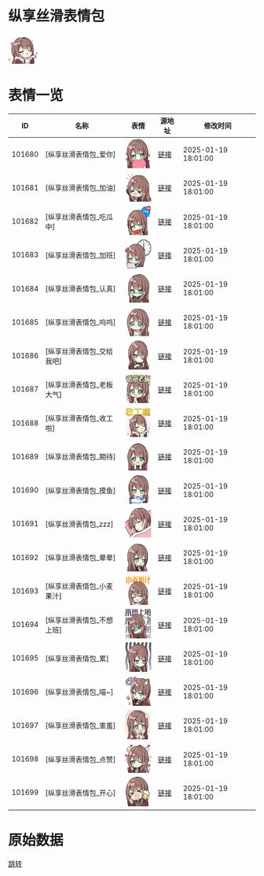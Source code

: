 # 纵享丝滑表情包

<img src="./cover.png" height="60" alt="cover" />

# 表情一览

|ID|名称|表情|源地址|修改时间|
|----|----|----|----|----|
|101680|[纵享丝滑表情包_爱你]|<img src="./pic/101680_%5B纵享丝滑表情包_爱你%5D.png" height="60" alt="爱你"/>|[链接](https://i0.hdslb.com/bfs/garb/ca622014cb77877fb42e05ffa63479d836504bb5.png)|2025-01-19 18:01:00|
|101681|[纵享丝滑表情包_加油]|<img src="./pic/101681_%5B纵享丝滑表情包_加油%5D.png" height="60" alt="加油"/>|[链接](https://i0.hdslb.com/bfs/garb/94dc941842c6ed4cceab3e8f915c7c4a131fd480.png)|2025-01-19 18:01:00|
|101682|[纵享丝滑表情包_吃瓜中]|<img src="./pic/101682_%5B纵享丝滑表情包_吃瓜中%5D.png" height="60" alt="吃瓜中"/>|[链接](https://i0.hdslb.com/bfs/garb/f5a55bbdc6eb9ad0e0cf0798f850075b214656c9.png)|2025-01-19 18:01:00|
|101683|[纵享丝滑表情包_加班]|<img src="./pic/101683_%5B纵享丝滑表情包_加班%5D.png" height="60" alt="加班"/>|[链接](https://i0.hdslb.com/bfs/garb/b5a7cca6a5c14fb1a8eb44a2b1f092c085b42af7.png)|2025-01-19 18:01:00|
|101684|[纵享丝滑表情包_认真]|<img src="./pic/101684_%5B纵享丝滑表情包_认真%5D.png" height="60" alt="认真"/>|[链接](https://i0.hdslb.com/bfs/garb/80be3b47855602ba5c77d008210f8f95ea3cd7d2.png)|2025-01-19 18:01:00|
|101685|[纵享丝滑表情包_呜呜]|<img src="./pic/101685_%5B纵享丝滑表情包_呜呜%5D.png" height="60" alt="呜呜"/>|[链接](https://i0.hdslb.com/bfs/garb/453ef6f181d2ff5af17787491ac7b4a5df06b601.png)|2025-01-19 18:01:00|
|101686|[纵享丝滑表情包_交给我吧]|<img src="./pic/101686_%5B纵享丝滑表情包_交给我吧%5D.png" height="60" alt="交给我吧"/>|[链接](https://i0.hdslb.com/bfs/garb/1581c29ab0a936533730e6a88b2d51eeda26c9d7.png)|2025-01-19 18:01:00|
|101687|[纵享丝滑表情包_老板大气]|<img src="./pic/101687_%5B纵享丝滑表情包_老板大气%5D.png" height="60" alt="老板大气"/>|[链接](https://i0.hdslb.com/bfs/garb/9736c9078f5e529c99053179b6aa84d34cf105ff.png)|2025-01-19 18:01:00|
|101688|[纵享丝滑表情包_收工啦]|<img src="./pic/101688_%5B纵享丝滑表情包_收工啦%5D.png" height="60" alt="收工啦"/>|[链接](https://i0.hdslb.com/bfs/garb/ffb96f7f02b907253a3698c670957a490864af1f.png)|2025-01-19 18:01:00|
|101689|[纵享丝滑表情包_期待]|<img src="./pic/101689_%5B纵享丝滑表情包_期待%5D.png" height="60" alt="期待"/>|[链接](https://i0.hdslb.com/bfs/garb/da8097bc11c28ec75568b2ec81b5637abbb5e43a.png)|2025-01-19 18:01:00|
|101690|[纵享丝滑表情包_摸鱼]|<img src="./pic/101690_%5B纵享丝滑表情包_摸鱼%5D.png" height="60" alt="摸鱼"/>|[链接](https://i0.hdslb.com/bfs/garb/e4bb7c1df2ea4fdbdfeb3ab3569c826e1f1223fc.png)|2025-01-19 18:01:00|
|101691|[纵享丝滑表情包_zzz]|<img src="./pic/101691_%5B纵享丝滑表情包_zzz%5D.png" height="60" alt="zzz"/>|[链接](https://i0.hdslb.com/bfs/garb/9979fb5cad57478abc13fff279e816dc5cb4fb06.png)|2025-01-19 18:01:00|
|101692|[纵享丝滑表情包_晕晕]|<img src="./pic/101692_%5B纵享丝滑表情包_晕晕%5D.png" height="60" alt="晕晕"/>|[链接](https://i0.hdslb.com/bfs/garb/6002d397575d1da413fb4afec140b6ce2dfe2f76.png)|2025-01-19 18:01:00|
|101693|[纵享丝滑表情包_小麦果汁]|<img src="./pic/101693_%5B纵享丝滑表情包_小麦果汁%5D.png" height="60" alt="小麦果汁"/>|[链接](https://i0.hdslb.com/bfs/garb/af01601dcb8f53c05a53139807540be9c80f75e4.png)|2025-01-19 18:01:00|
|101694|[纵享丝滑表情包_不想上班]|<img src="./pic/101694_%5B纵享丝滑表情包_不想上班%5D.png" height="60" alt="不想上班"/>|[链接](https://i0.hdslb.com/bfs/garb/e874f9de525ab261da9ed62061e75dea8d776354.png)|2025-01-19 18:01:00|
|101695|[纵享丝滑表情包_累]|<img src="./pic/101695_%5B纵享丝滑表情包_累%5D.png" height="60" alt="累"/>|[链接](https://i0.hdslb.com/bfs/garb/d1fa993f7263cf6ac8e07697af7ffcba4e9c6bee.png)|2025-01-19 18:01:00|
|101696|[纵享丝滑表情包_喵~]|<img src="./pic/101696_%5B纵享丝滑表情包_喵~%5D.png" height="60" alt="喵~"/>|[链接](https://i0.hdslb.com/bfs/garb/ab8af9ff9dc288e7c792e9112614c941baa6b247.png)|2025-01-19 18:01:00|
|101697|[纵享丝滑表情包_害羞]|<img src="./pic/101697_%5B纵享丝滑表情包_害羞%5D.png" height="60" alt="害羞"/>|[链接](https://i0.hdslb.com/bfs/garb/a9aa0fc20b1753e9abf53cf50c5cd78be984d989.png)|2025-01-19 18:01:00|
|101698|[纵享丝滑表情包_点赞]|<img src="./pic/101698_%5B纵享丝滑表情包_点赞%5D.png" height="60" alt="点赞"/>|[链接](https://i0.hdslb.com/bfs/garb/d6713c84289d7dfa7182324b9ab40e71651c223d.png)|2025-01-19 18:01:00|
|101699|[纵享丝滑表情包_开心]|<img src="./pic/101699_%5B纵享丝滑表情包_开心%5D.png" height="60" alt="开心"/>|[链接](https://i0.hdslb.com/bfs/garb/47a2a062578f484fba430d8ec0337667aca40cd6.png)|2025-01-19 18:01:00|

# 原始数据

[跳转](./raw.json)

